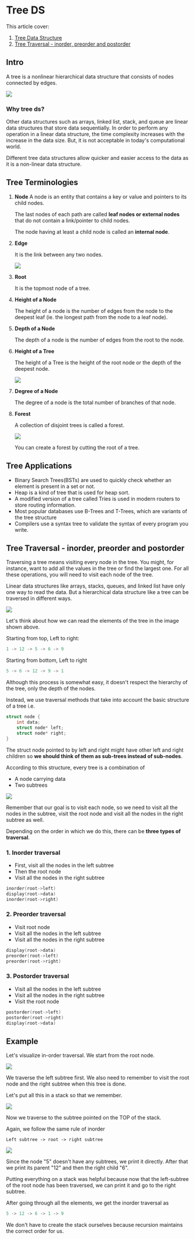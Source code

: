 # Tree DS

This article cover:
1. [Tree Data Structure](https://www.programiz.com/dsa/linked-list)
2. [Tree Traversal - inorder, preorder and postorder](https://www.programiz.com/dsa/tree-traversal)

## Intro

A tree is a nonlinear hierarchical data structure that consists of nodes connected by edges.

![](./assets/img/tree_0.webp)

### Why tree ds?

Other data structures such as arrays, linked list, stack, and queue are linear data structures that store data sequentially. In order to perform any operation in a linear data structure, the time complexity increases with the increase in the data size. But, it is not acceptable in today's computational world.

Different tree data structures allow quicker and easier access to the data as it is a non-linear data structure.

## Tree Terminologies

1. **Node**
    A node is an entity that contains a key or value and pointers to its child nodes.

    The last nodes of each path are called **leaf nodes or external nodes** that do not contain a link/pointer to child nodes.

    The node having at least a child node is called an **internal node**.

2. **Edge**
   
    It is the link between any two nodes.

    ![](./assets/img/nodes-edges_0.webp)

3. **Root**
   
    It is the topmost node of a tree.

4. **Height of a Node**

    The height of a node is the number of edges from the node to the deepest leaf (ie. the longest path from the node to a leaf node).

5. **Depth of a Node**
    
    The depth of a node is the number of edges from the root to the node.

6. **Height of a Tree**
    
    The height of a Tree is the height of the root node or the depth of the deepest node.

    ![](./assets/img/height-depth_1.webp)

7. **Degree of a Node**

    The degree of a node is the total number of branches of that node.

8. **Forest**

    A collection of disjoint trees is called a forest.

    ![](./assets/img/forest_0.webp)

    You can create a forest by cutting the root of a tree.

## Tree Applications

* Binary Search Trees(BSTs) are used to quickly check whether an element is present in a set or not.
* Heap is a kind of tree that is used for heap sort.
* A modified version of a tree called Tries is used in modern routers to store routing information.
* Most popular databases use B-Trees and T-Trees, which are variants of the tree structure
* Compilers use a syntax tree to validate the syntax of every program you write.

## Tree Traversal - inorder, preorder and postorder

Traversing a tree means visiting every node in the tree. You might, for instance, want to add all the values in the tree or find the largest one. For all these operations, you will need to visit each node of the tree.

Linear data structures like arrays, stacks, queues, and linked list have only one way to read the data. But a hierarchical data structure like a tree can be traversed in different ways.

![](./assets/img/tree_traversal_tree-traversal.webp)

Let's think about how we can read the elements of the tree in the image shown above.

Starting from top, Left to right:

```cpp
1 -> 12 -> 5 -> 6 -> 9
```

Starting from bottom, Left to right

```cpp
5 -> 6 -> 12 -> 9 -> 1
```

Although this process is somewhat easy, it doesn't respect the hierarchy of the tree, only the depth of the nodes.

Instead, we use traversal methods that take into account the basic structure of a tree i.e.

```cpp
struct node {
    int data;
    struct node* left;
    struct node* right;
}
```

The struct node pointed to by left and right might have other left and right children so **we should think of them as sub-trees instead of sub-nodes**.

According to this structure, every tree is a combination of

* A node carrying data
* Two subtrees

![](./assets/img/tree_traversal_sub-tree-concept.webp)

Remember that our goal is to visit each node, so we need to visit all the nodes in the subtree, visit the root node and visit all the nodes in the right subtree as well.

Depending on the order in which we do this, there can be **three types of traversal**.

### **1. Inorder traversal**

* First, visit all the nodes in the left subtree
* Then the root node
* Visit all the nodes in the right subtree

```cpp
inorder(root->left)
display(root->data)
inorder(root->right)
```

### **2. Preorder traversal**

* Visit root node
* Visit all the nodes in the left subtree
* Visit all the nodes in the right subtree

```cpp
display(root->data)
preorder(root->left)
preorder(root->right)
```

### **3. Postorder traversal**

* Visit all the nodes in the left subtree
* Visit all the nodes in the right subtree
* Visit the root node

```cpp
postorder(root->left)
postorder(root->right)
display(root->data)
```

## Example

Let's visualize in-order traversal. We start from the root node.

![](./assets/img/tree_traversal_inorder-traversal.webp)

We traverse the left subtree first. We also need to remember to visit the root node and the right subtree when this tree is done.

Let's put all this in a stack so that we remember.

![](./assets/img/tree_traversal_inorder-stack_0.webp)

Now we traverse to the subtree pointed on the TOP of the stack.

Again, we follow the same rule of inorder

```
Left subtree -> root -> right subtree
```

![](./assets/img/tree_traversal_inorder-stack_1.webp)

Since the node "5" doesn't have any subtrees, we print it directly. After that we print its parent "12" and then the right child "6".

Putting everything on a stack was helpful because now that the left-subtree of the root node has been traversed, we can print it and go to the right subtree.

After going through all the elements, we get the inorder traversal as

```cpp
5 -> 12 -> 6 -> 1 -> 9
```

We don't have to create the stack ourselves because recursion maintains the correct order for us.



